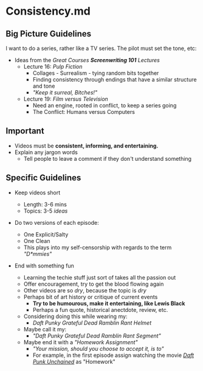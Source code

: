 
# Consistency.md

## Big Picture Guidelines

I want to do a series, rather like a TV series.  The pilot must set the tone, etc:

- Ideas from the *Great Courses **Screenwriting 101** Lectures*
  - Lecture 16: *Pulp Fiction*
    - Collages - Surrealism - tying random bits together
    - Finding consistency through endings that have a similar structure and tone
    - *"Keep it surreal, Bitches!"*
  - Lecture 19: *Film versus Television*
    - Need an engine, rooted in conflict, to keep a series going
    - The Conflict: Humans versus Computers

## Important

- Videos must be **consistent, informing, and entertaining.**
- Explain any jargon words
  - Tell people to leave a comment if they don't understand something


## Specific Guidelines

- Keep videos short
  - Length: 3-6 mins
  - Topics: 3-5 *ideas*

- Do two versions of each episode:
  - One Explicit/Salty
  - One Clean
  - This plays into my self-censorship with regards to the term *"D\*mmies"* 

- End with something fun
  - Learning the techie stuff just sort of takes all the passion out
  - Offer encouragement, try to get the blood flowing again
  - Other videos are so *dry*, because the topic is *dry*
  - Perhaps bit of art history or critique of current events
    - **Try to be humourous, make it entertaining, like Lewis Black**
    - Perhaps a fun quote, historical anectdote, review, etc.
  - Considering doing this while wearing my:
    - *Daft Punky Grateful Dead Ramblin Rant Helmet*
  - Maybe call it my:
    - *"Daft Punky Grateful Dead Ramblin Rant Segment"*
  - Maybe end it with a *"Homework Assignment"*
    - *"Your mission, should you choose to accept it, is to"*
    - For example, in the first episode assign watching the movie
[*Daft Punk Unchained*](https://www.imdb.com/title/tt3833822) as "Homework"

